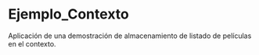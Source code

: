 # Ejemplo_Contexto
Aplicación de una demostración de almacenamiento de listado de películas en el contexto.
